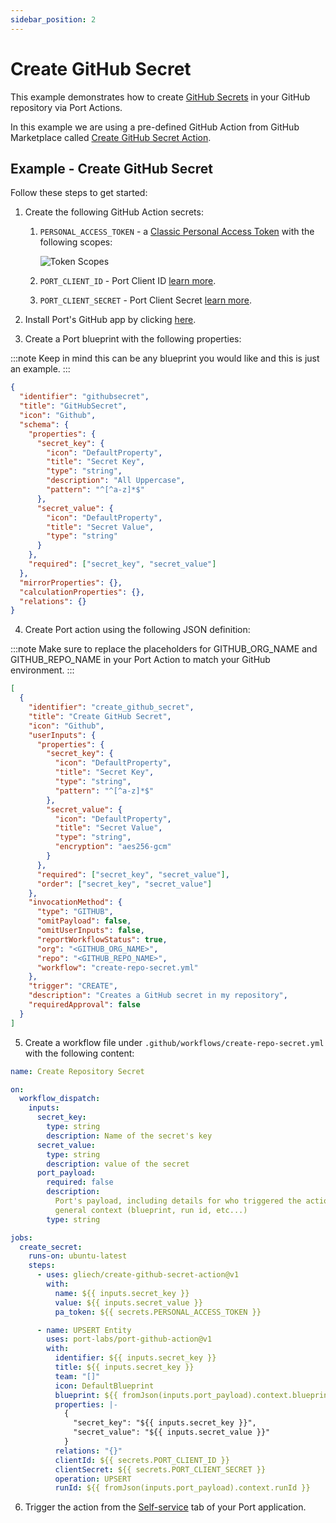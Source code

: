 ```yaml
---
sidebar_position: 2
---
```


# Create GitHub Secret

This example demonstrates how to create [GitHub Secrets](https://docs.github.com/en/actions/security-guides/using-secrets-in-github-actions) in your GitHub repository via Port Actions.

In this example we are using a pre-defined GitHub Action from GitHub Marketplace called [Create GitHub Secret Action](https://github.com/marketplace/actions/create-github-secret-action).

## Example - Create GitHub Secret

Follow these steps to get started:

1. Create the following GitHub Action secrets:

   1. `PERSONAL_ACCESS_TOKEN` - a [Classic Personal Access Token](https://github.com/settings/tokens) with the following scopes:

      ![Token Scopes](../../../../../static/img/self-service-actions/setup-backend/github-workflow/pat-scopes.png)

   2. `PORT_CLIENT_ID` - Port Client ID [learn more](../../../../build-your-software-catalog/custom-integration/api/#get-api-token).
   3. `PORT_CLIENT_SECRET` - Port Client Secret [learn more](../../../../build-your-software-catalog/custom-integration/api/#get-api-token).

2. Install Port's GitHub app by clicking [here](https://github.com/apps/getport-io/installations/new).

3. Create a Port blueprint with the following properties:

:::note
Keep in mind this can be any blueprint you would like and this is just an example.
:::

```json showLineNumbers
{
  "identifier": "githubsecret",
  "title": "GitHubSecret",
  "icon": "Github",
  "schema": {
    "properties": {
      "secret_key": {
        "icon": "DefaultProperty",
        "title": "Secret Key",
        "type": "string",
        "description": "All Uppercase",
        "pattern": "^[^a-z]*$"
      },
      "secret_value": {
        "icon": "DefaultProperty",
        "title": "Secret Value",
        "type": "string"
      }
    },
    "required": ["secret_key", "secret_value"]
  },
  "mirrorProperties": {},
  "calculationProperties": {},
  "relations": {}
}
```

4. Create Port action using the following JSON definition:

:::note
Make sure to replace the placeholders for GITHUB_ORG_NAME and GITHUB_REPO_NAME in your Port Action to match your GitHub environment.
:::

```json showLineNumbers
[
  {
    "identifier": "create_github_secret",
    "title": "Create GitHub Secret",
    "icon": "Github",
    "userInputs": {
      "properties": {
        "secret_key": {
          "icon": "DefaultProperty",
          "title": "Secret Key",
          "type": "string",
          "pattern": "^[^a-z]*$"
        },
        "secret_value": {
          "icon": "DefaultProperty",
          "title": "Secret Value",
          "type": "string",
          "encryption": "aes256-gcm"
        }
      },
      "required": ["secret_key", "secret_value"],
      "order": ["secret_key", "secret_value"]
    },
    "invocationMethod": {
      "type": "GITHUB",
      "omitPayload": false,
      "omitUserInputs": false,
      "reportWorkflowStatus": true,
      "org": "<GITHUB_ORG_NAME>",
      "repo": "<GITHUB_REPO_NAME>",
      "workflow": "create-repo-secret.yml"
    },
    "trigger": "CREATE",
    "description": "Creates a GitHub secret in my repository",
    "requiredApproval": false
  }
]
```

5. Create a workflow file under `.github/workflows/create-repo-secret.yml` with the following content:

```yml showLineNumbers
name: Create Repository Secret

on:
  workflow_dispatch:
    inputs:
      secret_key:
        type: string
        description: Name of the secret's key
      secret_value:
        type: string
        description: value of the secret
      port_payload:
        required: false
        description:
          Port's payload, including details for who triggered the action and
          general context (blueprint, run id, etc...)
        type: string

jobs:
  create_secret:
    runs-on: ubuntu-latest
    steps:
      - uses: gliech/create-github-secret-action@v1
        with:
          name: ${{ inputs.secret_key }}
          value: ${{ inputs.secret_value }}
          pa_token: ${{ secrets.PERSONAL_ACCESS_TOKEN }}

      - name: UPSERT Entity
        uses: port-labs/port-github-action@v1
        with:
          identifier: ${{ inputs.secret_key }}
          title: ${{ inputs.secret_key }}
          team: "[]"
          icon: DefaultBlueprint
          blueprint: ${{ fromJson(inputs.port_payload).context.blueprint }}
          properties: |-
            {
              "secret_key": "${{ inputs.secret_key }}",
              "secret_value": "${{ inputs.secret_value }}"
            }
          relations: "{}"
          clientId: ${{ secrets.PORT_CLIENT_ID }}
          clientSecret: ${{ secrets.PORT_CLIENT_SECRET }}
          operation: UPSERT
          runId: ${{ fromJson(inputs.port_payload).context.runId }}
```

6. Trigger the action from the [Self-service](https://app.getport.io/self-serve) tab of your Port application.
